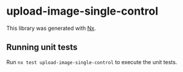 # upload-image-single-control

This library was generated with [Nx](https://nx.dev).

## Running unit tests

Run `nx test upload-image-single-control` to execute the unit tests.
